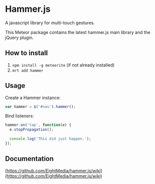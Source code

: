# Hammer.js

A javascript library for multi-touch gestures.

This Meteor package contains the latest hammer.js main library and the jQuery plugin.

## How to install

1. `npm install -g meteorite` (if not already installed)
2. `mrt add hammer`

## Usage

Create a Hammer instance:

```javascript
var hammer = $('#nav').hammer();
````

Bind listeners:

```javascript
hammer.on('tap', function(e) {
  e.stopPropagation();
  
  console.log('This did just happen.');
});
````

## Documentation

[https://github.com/EightMedia/hammer.js/wiki](https://github.com/EightMedia/hammer.js/wiki)